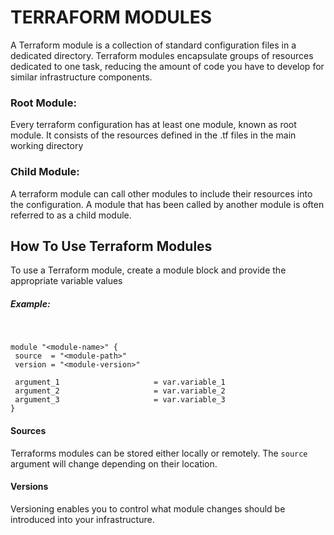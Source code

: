 # TERRAFORM MODULES


A Terraform module is a collection of standard configuration files in a dedicated directory. Terraform modules encapsulate groups of resources dedicated to one task, reducing the amount of code you have to develop for similar infrastructure components.

### Root Module:
Every terraform configuration has at least one module, known as root module. It consists of the resources defined in the .tf files in the main working directory

### Child Module:
A terraform module can call other modules to include their resources into the configuration. A module that has been called by another module is often referred to as a child module.

## How To Use Terraform Modules
To use a Terraform module, create a module block and provide the appropriate variable values

##### Example:
&nbsp; 
``` 
module "<module-name>" {
 source  = "<module-path>"
 version = "<module-version>"
 
 argument_1                     = var.variable_1
 argument_2                     = var.variable_2
 argument_3                     = var.variable_3
}
```

#### Sources
Terraforms modules can be stored either locally or remotely. The `source` argument will change depending on their location.

#### Versions
Versioning enables you to control what module changes should be introduced into your infrastructure.
